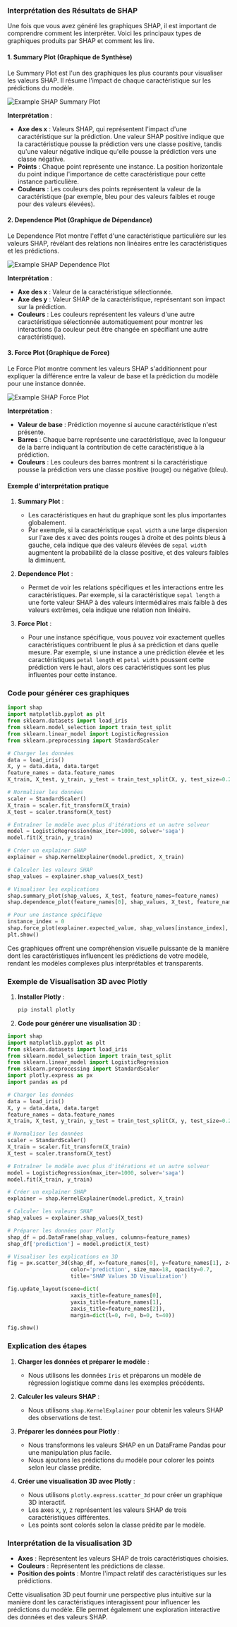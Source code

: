 ### Interprétation des Résultats de SHAP

Une fois que vous avez généré les graphiques SHAP, il est important de comprendre comment les interpréter. Voici les principaux types de graphiques produits par SHAP et comment les lire.

#### 1. Summary Plot (Graphique de Synthèse)

Le Summary Plot est l'un des graphiques les plus courants pour visualiser les valeurs SHAP. Il résume l'impact de chaque caractéristique sur les prédictions du modèle.

![Example SHAP Summary Plot](https://raw.githubusercontent.com/slundberg/shap/master/docs/artwork/shap_summary_plot.jpg)

**Interprétation** :
- **Axe des x** : Valeurs SHAP, qui représentent l'impact d'une caractéristique sur la prédiction. Une valeur SHAP positive indique que la caractéristique pousse la prédiction vers une classe positive, tandis qu'une valeur négative indique qu'elle pousse la prédiction vers une classe négative.
- **Points** : Chaque point représente une instance. La position horizontale du point indique l'importance de cette caractéristique pour cette instance particulière.
- **Couleurs** : Les couleurs des points représentent la valeur de la caractéristique (par exemple, bleu pour des valeurs faibles et rouge pour des valeurs élevées).

#### 2. Dependence Plot (Graphique de Dépendance)

Le Dependence Plot montre l'effet d'une caractéristique particulière sur les valeurs SHAP, révélant des relations non linéaires entre les caractéristiques et les prédictions.

![Example SHAP Dependence Plot](https://raw.githubusercontent.com/slundberg/shap/master/docs/artwork/shap_dependence_plot.jpg)

**Interprétation** :
- **Axe des x** : Valeur de la caractéristique sélectionnée.
- **Axe des y** : Valeur SHAP de la caractéristique, représentant son impact sur la prédiction.
- **Couleurs** : Les couleurs représentent les valeurs d'une autre caractéristique sélectionnée automatiquement pour montrer les interactions (la couleur peut être changée en spécifiant une autre caractéristique).

#### 3. Force Plot (Graphique de Force)

Le Force Plot montre comment les valeurs SHAP s'additionnent pour expliquer la différence entre la valeur de base et la prédiction du modèle pour une instance donnée.

![Example SHAP Force Plot](https://raw.githubusercontent.com/slundberg/shap/master/docs/artwork/force_plot.png)

**Interprétation** :
- **Valeur de base** : Prédiction moyenne si aucune caractéristique n'est présente.
- **Barres** : Chaque barre représente une caractéristique, avec la longueur de la barre indiquant la contribution de cette caractéristique à la prédiction.
- **Couleurs** : Les couleurs des barres montrent si la caractéristique pousse la prédiction vers une classe positive (rouge) ou négative (bleu).

#### Exemple d'interprétation pratique

1. **Summary Plot** :
   - Les caractéristiques en haut du graphique sont les plus importantes globalement.
   - Par exemple, si la caractéristique `sepal width` a une large dispersion sur l'axe des x avec des points rouges à droite et des points bleus à gauche, cela indique que des valeurs élevées de `sepal width` augmentent la probabilité de la classe positive, et des valeurs faibles la diminuent.

2. **Dependence Plot** :
   - Permet de voir les relations spécifiques et les interactions entre les caractéristiques. Par exemple, si la caractéristique `sepal length` a une forte valeur SHAP à des valeurs intermédiaires mais faible à des valeurs extrêmes, cela indique une relation non linéaire.

3. **Force Plot** :
   - Pour une instance spécifique, vous pouvez voir exactement quelles caractéristiques contribuent le plus à sa prédiction et dans quelle mesure. Par exemple, si une instance a une prédiction élevée et les caractéristiques `petal length` et `petal width` poussent cette prédiction vers le haut, alors ces caractéristiques sont les plus influentes pour cette instance.

### Code pour générer ces graphiques

```python
import shap
import matplotlib.pyplot as plt
from sklearn.datasets import load_iris
from sklearn.model_selection import train_test_split
from sklearn.linear_model import LogisticRegression
from sklearn.preprocessing import StandardScaler

# Charger les données
data = load_iris()
X, y = data.data, data.target
feature_names = data.feature_names
X_train, X_test, y_train, y_test = train_test_split(X, y, test_size=0.2, random_state=42)

# Normaliser les données
scaler = StandardScaler()
X_train = scaler.fit_transform(X_train)
X_test = scaler.transform(X_test)

# Entraîner le modèle avec plus d'itérations et un autre solveur
model = LogisticRegression(max_iter=1000, solver='saga')
model.fit(X_train, y_train)

# Créer un explainer SHAP
explainer = shap.KernelExplainer(model.predict, X_train)

# Calculer les valeurs SHAP
shap_values = explainer.shap_values(X_test)

# Visualiser les explications
shap.summary_plot(shap_values, X_test, feature_names=feature_names)
shap.dependence_plot(feature_names[0], shap_values, X_test, feature_names=feature_names)

# Pour une instance spécifique
instance_index = 0
shap.force_plot(explainer.expected_value, shap_values[instance_index], X_test[instance_index], feature_names=feature_names, matplotlib=True)
plt.show()
```

Ces graphiques offrent une compréhension visuelle puissante de la manière dont les caractéristiques influencent les prédictions de votre modèle, rendant les modèles complexes plus interprétables et transparents.
### Exemple de Visualisation 3D avec Plotly

1. **Installer Plotly** :
   ```bash
   pip install plotly
   ```

2. **Code pour générer une visualisation 3D** :

```python
import shap
import matplotlib.pyplot as plt
from sklearn.datasets import load_iris
from sklearn.model_selection import train_test_split
from sklearn.linear_model import LogisticRegression
from sklearn.preprocessing import StandardScaler
import plotly.express as px
import pandas as pd

# Charger les données
data = load_iris()
X, y = data.data, data.target
feature_names = data.feature_names
X_train, X_test, y_train, y_test = train_test_split(X, y, test_size=0.2, random_state=42)

# Normaliser les données
scaler = StandardScaler()
X_train = scaler.fit_transform(X_train)
X_test = scaler.transform(X_test)

# Entraîner le modèle avec plus d'itérations et un autre solveur
model = LogisticRegression(max_iter=1000, solver='saga')
model.fit(X_train, y_train)

# Créer un explainer SHAP
explainer = shap.KernelExplainer(model.predict, X_train)

# Calculer les valeurs SHAP
shap_values = explainer.shap_values(X_test)

# Préparer les données pour Plotly
shap_df = pd.DataFrame(shap_values, columns=feature_names)
shap_df['prediction'] = model.predict(X_test)

# Visualiser les explications en 3D
fig = px.scatter_3d(shap_df, x=feature_names[0], y=feature_names[1], z=feature_names[2], 
                    color='prediction', size_max=18, opacity=0.7, 
                    title='SHAP Values 3D Visualization')

fig.update_layout(scene=dict(
                    xaxis_title=feature_names[0],
                    yaxis_title=feature_names[1],
                    zaxis_title=feature_names[2]),
                    margin=dict(l=0, r=0, b=0, t=40))

fig.show()
```

### Explication des étapes

1. **Charger les données et préparer le modèle** :
   - Nous utilisons les données `Iris` et préparons un modèle de régression logistique comme dans les exemples précédents.

2. **Calculer les valeurs SHAP** :
   - Nous utilisons `shap.KernelExplainer` pour obtenir les valeurs SHAP des observations de test.

3. **Préparer les données pour Plotly** :
   - Nous transformons les valeurs SHAP en un DataFrame Pandas pour une manipulation plus facile.
   - Nous ajoutons les prédictions du modèle pour colorer les points selon leur classe prédite.

4. **Créer une visualisation 3D avec Plotly** :
   - Nous utilisons `plotly.express.scatter_3d` pour créer un graphique 3D interactif.
   - Les axes x, y, z représentent les valeurs SHAP de trois caractéristiques différentes.
   - Les points sont colorés selon la classe prédite par le modèle.

### Interprétation de la visualisation 3D

- **Axes** : Représentent les valeurs SHAP de trois caractéristiques choisies.
- **Couleurs** : Représentent les prédictions de classe.
- **Position des points** : Montre l'impact relatif des caractéristiques sur les prédictions.

Cette visualisation 3D peut fournir une perspective plus intuitive sur la manière dont les caractéristiques interagissent pour influencer les prédictions du modèle. Elle permet également une exploration interactive des données et des valeurs SHAP.